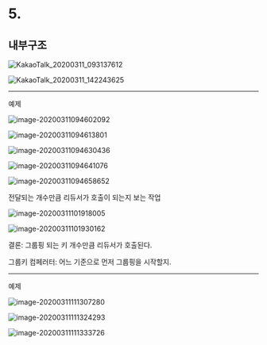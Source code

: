 # 5. 

## 내부구조

![KakaoTalk_20200311_093137612](images/KakaoTalk_20200311_093137612.jpg)

![KakaoTalk_20200311_142243625](images/KakaoTalk_20200311_142243625.jpg)

---

예제

![image-20200311094602092](images/image-20200311094602092.png)

![image-20200311094613801](images/image-20200311094613801.png)

![image-20200311094630436](images/image-20200311094630436.png)

![image-20200311094641076](images/image-20200311094641076.png)

![image-20200311094658652](images/image-20200311094658652.png)

전달되는 개수만큼 리듀서가 호출이 되는지 보는 작업

![image-20200311101918005](images/image-20200311101918005.png)

![image-20200311101930162](images/image-20200311101930162.png)

결론: 그룹핑 되는 키 개수만큼 리듀서가 호출된다.



그룹키 컴페러터: 어느 기준으로 먼저 그룹핑을 시작할지.

---

예제

![image-20200311111307280](images/image-20200311111307280.png)

![image-20200311111324293](images/image-20200311111324293.png)

![image-20200311111333726](images/image-20200311111333726.png)

